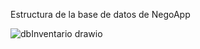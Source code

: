 Estructura de la base de datos de NegoApp

![dbInventario drawio](https://github.com/user-attachments/assets/a5268997-56d0-4ec0-ad88-525b86c73f22)
